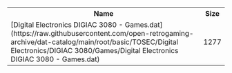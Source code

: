 <table>
<tr><th>Name</th><th>Size</th></tr>
<tr><td>[Digital Electronics DIGIAC 3080 - Games.dat](https://raw.githubusercontent.com/open-retrogaming-archive/dat-catalog/main/root/basic/TOSEC/Digital Electronics/DIGIAC 3080/Games/Digital Electronics DIGIAC 3080 - Games.dat)</td><td>1277</td></tr>
</table>
